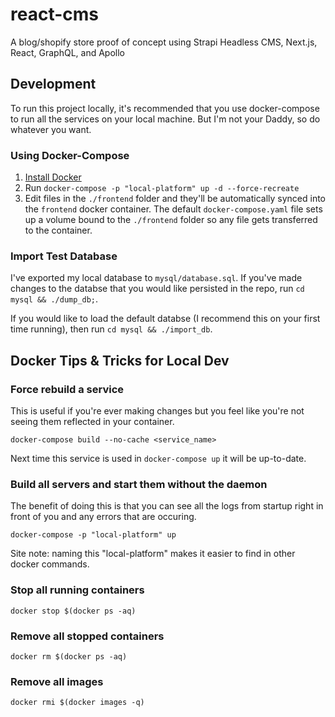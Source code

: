 # react-cms
A blog/shopify store proof of concept using Strapi Headless CMS, Next.js, React, GraphQL, and Apollo

## Development

To run this project locally, it's recommended that you use docker-compose to run all the services on your local machine. But I'm not your Daddy, so do whatever you want.

### Using Docker-Compose

1. [Install Docker](https://docs.docker.com/get-docker/)
2. Run `docker-compose -p "local-platform" up -d --force-recreate`
3. Edit files in the `./frontend` folder and they'll be automatically synced into the `frontend` docker container. The default `docker-compose.yaml` file sets up a volume bound to the `./frontend` folder so any file gets transferred to the container. 

### Import Test Database
I've exported my local database to `mysql/database.sql`. If you've made changes to the databse that you would like persisted in the repo, run `cd mysql && ./dump_db;`. 

If you would like to load the default databse (I recommend this on your first time running), then run `cd mysql && ./import_db`.

## Docker Tips & Tricks for Local Dev

### Force rebuild a service
This is useful if you're ever making changes but you feel like you're not seeing them reflected in your container.
```
docker-compose build --no-cache <service_name>
```
Next time this service is used in `docker-compose up` it will be up-to-date.

### Build all servers and start them without the daemon
The benefit of doing this is that you can see all the logs from startup right in front of you and any errors that are occuring.
```
docker-compose -p "local-platform" up
```
Site note: naming this "local-platform" makes it easier to find in other docker commands.

### Stop all running containers
```
docker stop $(docker ps -aq)
```

### Remove all stopped containers
```
docker rm $(docker ps -aq)
```

### Remove all images
```
docker rmi $(docker images -q)
```